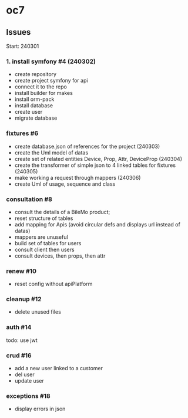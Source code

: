 # oc7

## Issues

Start: 240301

### 1. install symfony #4 (240302)

- create repository
- create project symfony for api
- connect it to the repo
- install builder for makes
- install orm-pack
- install database
- create user
- migrate database

###  fixtures #6

- create database.json of references for the project (240303)
- create the Uml model of datas
- create set of related entities Device, Prop, Attr, DeviceProp (240304)
- create the transformer of simple json to 4 linked tables for fixtures (240305)
- make working a request through mappers (240306)
- create Uml of usage, sequence and class

### consultation #8

- consult the details of a BileMo product;
- reset structure of tables
- add mapping for Apis (avoid circular defs and displays url instead of datas)
- mappers are unuseful
- build set of tables for users
- consult client then users
- consult devices, then props, then attr

### renew #10

- reset config without apiPlatform

### cleanup #12

- delete unused files

### auth #14

todo: use jwt

### crud #16 

- add a new user linked to a customer
- del user
- update user

### exceptions #18

- display errors in json

